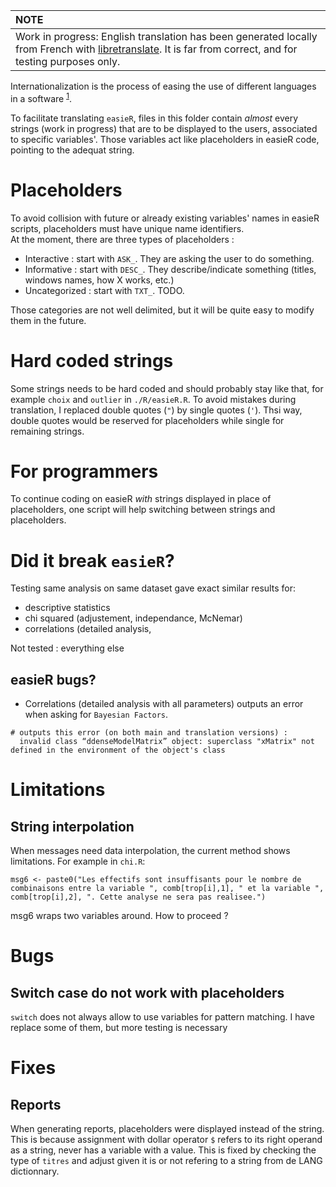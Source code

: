 | NOTE        |
|:---------------------------|
| Work in progress: English translation has been generated locally from French with [libretranslate](https://github.com/LibreTranslate/LibreTranslate). It is far from correct, and for testing purposes only. |


Internationalization is the process of easing the use of different languages in a software <sup>[1](https://journal.r-project.org/articles/RN-2005-001/RN-2005-001.pdf)</sup>.

To facilitate translating `easieR`, files in this folder contain *almost* every strings (work in progress) that are to be displayed to the users, associated to specific variables'.
Those variables act like placeholders in easieR code, pointing to the adequat string.

# Placeholders

To avoid collision with future or already existing variables' names in easieR scripts, placeholders must have unique name identifiers.  
At the moment, there are three types of placeholders :

- Interactive : start with `ASK_`. They are asking the user to do something.
- Informative : start with `DESC_`. They describe/indicate something (titles, windows names, how X works, etc.)
- Uncategorized : start with `TXT_`. TODO.

Those categories are not well delimited, but it will be quite easy to modify them in the future.

# Hard coded strings

Some strings needs to be hard coded and should probably stay like that, for example `choix` and `outlier` in `./R/easieR.R`.
To avoid mistakes during translation, I replaced double quotes (`"`) by single quotes (`'`).
Thsi way, double quotes would be reserved for placeholders while single for remaining strings.

# For programmers

To continue coding on easieR *with* strings displayed in place of placeholders, one script will help switching between strings and placeholders.

# Did it break `easieR`?

Testing same analysis on same dataset gave exact similar results for:

- descriptive statistics
- chi squared (adjustement, independance, McNemar)
- correlations (detailed analysis,

Not tested : everything else

## easieR bugs?

- Correlations (detailed analysis with all parameters) outputs an error when asking for `Bayesian Factors`.
```
# outputs this error (on both main and translation versions) :
  invalid class “ddenseModelMatrix” object: superclass "xMatrix" not defined in the environment of the object's class
```

# Limitations

## String interpolation 

When messages need data interpolation, the current method shows limitations.
For example in `chi.R`:

```
msg6 <- paste0("Les effectifs sont insuffisants pour le nombre de combinaisons entre la variable ", comb[trop[i],1], " et la variable ", comb[trop[i],2], ". Cette analyse ne sera pas realisee.")
```

msg6 wraps two variables around. How to proceed ?

# Bugs

## Switch case do not work with placeholders

`switch` does not always allow to use variables for pattern matching.
I have replace some of them, but more testing is necessary


# Fixes

## Reports

When generating reports, placeholders were displayed instead of the string.
This is because assignment with dollar operator `$` refers to its right operand as a string, never has a variable with a value.
This is fixed by checking the type of `titres` and adjust given it is or not refering to a string from de LANG dictionnary.
